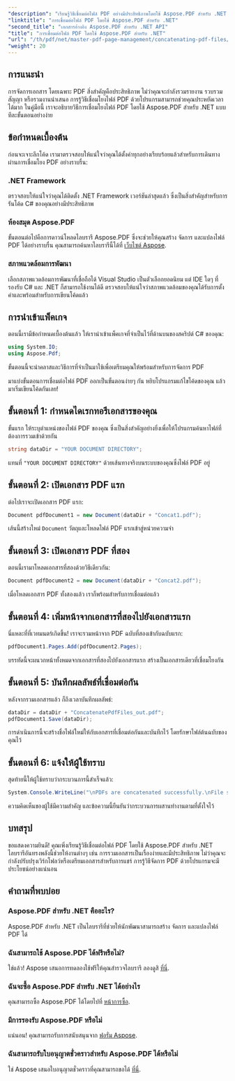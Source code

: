 ```yaml
---
"description": "เรียนรู้วิธีเชื่อมต่อไฟล์ PDF อย่างมีประสิทธิภาพโดยใช้ Aspose.PDF สำหรับ .NET ด้วยคู่มือฉบับสมบูรณ์นี้ ทำตามคำแนะนำทีละขั้นตอนของเราเพื่อผสานรวมรายงานและสัญญาได้อย่างราบรื่น"
"linktitle": "การเชื่อมต่อไฟล์ PDF โดยใช้ Aspose.PDF สำหรับ .NET"
"second_title": "เอกสารอ้างอิง Aspose.PDF สำหรับ .NET API"
"title": "การเชื่อมต่อไฟล์ PDF โดยใช้ Aspose.PDF สำหรับ .NET"
"url": "/th/pdf/net/master-pdf-page-management/concatenating-pdf-files/"
"weight": 20
---
```


## การแนะนำ

การจัดการเอกสาร โดยเฉพาะ PDF สิ่งสำคัญคือประสิทธิภาพ ไม่ว่าคุณจะกำลังรวมรายงาน รวบรวมสัญญา หรือรวมงานนำเสนอ การรู้วิธีเชื่อมโยงไฟล์ PDF ด้วยโปรแกรมสามารถช่วยคุณประหยัดเวลาได้มาก ในคู่มือนี้ เราจะอธิบายวิธีการเชื่อมโยงไฟล์ PDF โดยใช้ Aspose.PDF สำหรับ .NET แบบทีละขั้นตอนอย่างง่าย

## ข้อกำหนดเบื้องต้น

ก่อนจะเจาะลึกโค้ด เรามาตรวจสอบให้แน่ใจว่าคุณได้ตั้งค่าทุกอย่างเรียบร้อยแล้วสำหรับการเดินทางผ่านการเชื่อมโยง PDF อย่างราบรื่น:

### .NET Framework

ตรวจสอบให้แน่ใจว่าคุณได้ติดตั้ง .NET Framework เวอร์ชันล่าสุดแล้ว ซึ่งเป็นสิ่งสำคัญสำหรับการรันโค้ด C# ของคุณอย่างมีประสิทธิภาพ

### ห้องสมุด Aspose.PDF

ขั้นตอนต่อไปคือการดาวน์โหลดไลบรารี Aspose.PDF ซึ่งจะช่วยให้คุณสร้าง จัดการ และแปลงไฟล์ PDF ได้อย่างราบรื่น คุณสามารถค้นหาไลบรารีนี้ได้ที่ [เว็บไซต์ Aspose](https://releases-aspose.com/pdf/net/).

### สภาพแวดล้อมการพัฒนา

เลือกสภาพแวดล้อมการพัฒนาที่เชื่อถือได้ Visual Studio เป็นตัวเลือกยอดนิยม แต่ IDE ใดๆ ที่รองรับ C# และ .NET ก็สามารถใช้งานได้ดี ตรวจสอบให้แน่ใจว่าสภาพแวดล้อมของคุณได้รับการตั้งค่าและพร้อมสำหรับการเขียนโค้ดแล้ว

## การนำเข้าแพ็คเกจ

ตอนนี้เรามีข้อกำหนดเบื้องต้นแล้ว ให้เรานำเข้าแพ็คเกจที่จำเป็นไว้ที่ด้านบนของสคริปต์ C# ของคุณ:

```csharp
using System.IO;
using Aspose.Pdf;
```

ขั้นตอนนี้จะนำคลาสและวิธีการที่จำเป็นมาใช้เพื่อเตรียมคุณให้พร้อมสำหรับการจัดการ PDF

มาแบ่งขั้นตอนการเชื่อมต่อไฟล์ PDF ออกเป็นขั้นตอนง่ายๆ กัน หยิบโปรแกรมแก้ไขโค้ดของคุณ แล้วมาเริ่มเขียนโค้ดกันเลย!

## ขั้นตอนที่ 1: กำหนดไดเรกทอรีเอกสารของคุณ

ขั้นแรก ให้ระบุตำแหน่งของไฟล์ PDF ของคุณ ซึ่งเป็นสิ่งสำคัญอย่างยิ่งเพื่อให้โปรแกรมค้นหาไฟล์ที่ต้องการรวมเข้าด้วยกัน

```csharp
string dataDir = "YOUR DOCUMENT DIRECTORY";
```

แทนที่ `"YOUR DOCUMENT DIRECTORY"` ด้วยเส้นทางจริงบนระบบของคุณซึ่งไฟล์ PDF อยู่

## ขั้นตอนที่ 2: เปิดเอกสาร PDF แรก

ต่อไปเราจะเปิดเอกสาร PDF แรก:

```csharp
Document pdfDocument1 = new Document(dataDir + "Concat1.pdf");
```

เส้นนี้สร้างใหม่ `Document` วัตถุและโหลดไฟล์ PDF แรกเข้าสู่หน่วยความจำ

## ขั้นตอนที่ 3: เปิดเอกสาร PDF ที่สอง

ตอนนี้เรามาโหลดเอกสารที่สองด้วยวิธีเดียวกัน:

```csharp
Document pdfDocument2 = new Document(dataDir + "Concat2.pdf");
```

เมื่อโหลดเอกสาร PDF ทั้งสองแล้ว เราก็พร้อมสำหรับการเชื่อมต่อแล้ว

## ขั้นตอนที่ 4: เพิ่มหน้าจากเอกสารที่สองไปยังเอกสารแรก

นี่แหละที่ที่เวทมนตร์เกิดขึ้น! เราจะรวมหน้าจาก PDF ฉบับที่สองเข้ากับฉบับแรก:

```csharp
pdfDocument1.Pages.Add(pdfDocument2.Pages);
```

บรรทัดนี้จะผนวกหน้าทั้งหมดจากเอกสารที่สองไปยังเอกสารแรก สร้างเป็นเอกสารเดียวที่เชื่อมโยงกัน

## ขั้นตอนที่ 5: บันทึกผลลัพธ์ที่เชื่อมต่อกัน

หลังจากรวมเอกสารแล้ว ก็ถึงเวลาบันทึกผลลัพธ์:

```csharp
dataDir = dataDir + "ConcatenatePdfFiles_out.pdf";
pdfDocument1.Save(dataDir);
```

การดำเนินการนี้จะสร้างชื่อไฟล์ใหม่ให้กับเอกสารที่เชื่อมต่อกันและบันทึกไว้ โดยรักษาไฟล์ต้นฉบับของคุณไว้

## ขั้นตอนที่ 6: แจ้งให้ผู้ใช้ทราบ

สุดท้ายนี้ให้ผู้ใช้ทราบว่ากระบวนการนี้สำเร็จแล้ว:

```csharp
System.Console.WriteLine("\nPDFs are concatenated successfully.\nFile saved at " + dataDir);
```

ความคิดเห็นของผู้ใช้มีความสำคัญ และข้อความนี้ยืนยันว่ากระบวนการผสานทำงานตามที่ตั้งใจไว้

## บทสรุป

ขอแสดงความยินดี! คุณเพิ่งเรียนรู้วิธีเชื่อมต่อไฟล์ PDF โดยใช้ Aspose.PDF สำหรับ .NET ไลบรารีอันทรงพลังนี้ช่วยให้งานต่างๆ เช่น การรวมเอกสารเป็นเรื่องง่ายและมีประสิทธิภาพ ไม่ว่าคุณจะกำลังปรับปรุงเวิร์กโฟลว์หรือเตรียมเอกสารสำหรับการแชร์ การรู้วิธีจัดการ PDF ด้วยโปรแกรมจะมีประโยชน์อย่างแน่นอน

## คำถามที่พบบ่อย

### Aspose.PDF สำหรับ .NET คืออะไร?  
Aspose.PDF สำหรับ .NET เป็นไลบรารีที่ช่วยให้นักพัฒนาสามารถสร้าง จัดการ และแปลงไฟล์ PDF ได้

### ฉันสามารถใช้ Aspose.PDF ได้ฟรีหรือไม่?  
ใช่แล้ว! Aspose เสนอการทดลองใช้ฟรีให้คุณสำรวจไลบรารี ลองดูสิ [ที่นี่](https://releases-aspose.com/).

### ฉันจะซื้อ Aspose.PDF สำหรับ .NET ได้อย่างไร  
คุณสามารถซื้อ Aspose.PDF ได้โดยไปที่ [หน้าการซื้อ](https://purchase-aspose.com/buy).

### มีการรองรับ Aspose.PDF หรือไม่  
แน่นอน! คุณสามารถรับการสนับสนุนจาก [ฟอรั่ม Aspose](https://forum-aspose.com/c/pdf/10).

### ฉันสามารถรับใบอนุญาตชั่วคราวสำหรับ Aspose.PDF ได้หรือไม่  
ใช่ Aspose เสนอใบอนุญาตชั่วคราวที่คุณสามารถขอได้ [ที่นี่](https://purchase-aspose.com/temporary-license/).